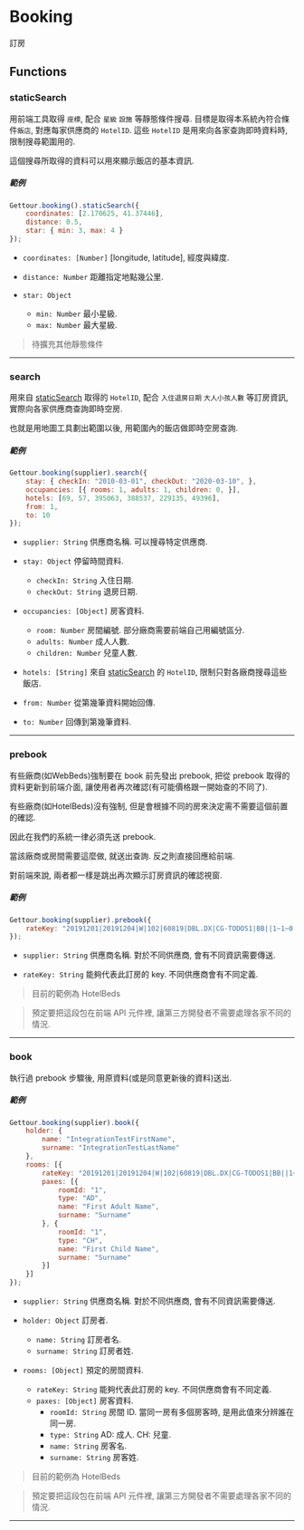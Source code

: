 
# Booking

訂房

## Functions

### staticSearch

用前端工具取得 `座標`, 配合 `星級` `設施` 等靜態條件搜尋. 目標是取得本系統內符合條件`飯店`, 對應每家供應商的 `HotelID`. 這些 `HotelID` 是用來向各家查詢即時資料時, 限制搜尋範圍用的.

這個搜尋所取得的資料可以用來顯示飯店的基本資訊.

##### 範例

```javascript
Gettour.booking().staticSearch({
    coordinates: [2.170625, 41.37446],
    distance: 0.5,
    star: { min: 3, max: 4 }
});
```

- `coordinates: [Number]` [longitude, latitude], 經度與緯度.

- `distance: Number` 距離指定地點幾公里.

- `star: Object` 
    - `min: Number` 最小星級.
    - `max: Number` 最大星級.

> 待擴充其他靜態條件

---

### search

用來自 [staticSearch](https://github.com/Org08/gettour-doc/blob/master/api/booking.md#staticsearch) 取得的 `HotelID`, 配合 `入住退房日期` `大人小孩人數` 等訂房資訊, 實際向各家供應商查詢即時空房.

也就是用地圖工具劃出範圍以後, 用範圍內的飯店做即時空房查詢.

##### 範例

```javascript
Gettour.booking(supplier).search({
    stay: { checkIn: "2010-03-01", checkOut: "2020-03-10", },
    occupancies: [{ rooms: 1, adults: 1, children: 0, }],
    hotels: [69, 57, 395063, 388537, 229135, 49396],
    from: 1,
    to: 10
});
```

- `supplier: String` 供應商名稱. 可以搜尋特定供應商.

- `stay: Object` 停留時間資料.
    - `checkIn: String` 入住日期.
    - `checkOut: String` 退房日期.

- `occupancies: [Object]` 房客資料.
    - `room: Number` 房間編號. 部分廠商需要前端自己用編號區分.
    - `adults: Number` 成人人數.
    - `children: Number` 兒童人數.

- `hotels: [String]` 來自 [staticSearch](https://github.com/Org08/gettour-doc/blob/master/api/booking.md#staticsearch) 的 `HotelID`, 限制只對各廠商搜尋這些飯店.

- `from: Number` 從第幾筆資料開始回傳.

- `to: Number` 回傳到第幾筆資料.


---

### prebook

有些廠商(如WebBeds)強制要在 book 前先發出 prebook, 把從 prebook 取得的資料更新到前端介面, 讓使用者再次確認(有可能價格跟一開始查的不同了).

有些廠商(如HotelBeds)沒有強制, 但是會根據不同的房來決定需不需要這個前置的確認.

因此在我們的系統一律必須先送 prebook.

當該廠商或房間需要這麼做, 就送出查詢. 反之則直接回應給前端.

對前端來說, 兩者都一樣是跳出再次顯示訂房資訊的確認視窗.

##### 範例

```javascript
Gettour.booking(supplier).prebook({
    rateKey: "20191201|20191204|W|102|60819|DBL.DX|CG-TODOS1|BB||1~1~0||N@03~~23e2d8~945529463~N~548A85CCE4E84A0157395802663200AATW0000001000000000522f289"
});
```

- `supplier: String` 供應商名稱. 對於不同供應商, 會有不同資訊需要傳送.

- `rateKey: String` 能夠代表此訂房的 key. 不同供應商會有不同定義.

> 目前的範例為 HotelBeds

> 預定要把這段包在前端 API 元件裡, 讓第三方開發者不需要處理各家不同的情況.

---

### book

執行過 prebook 步驟後, 用原資料(或是同意更新後的資料)送出.

##### 範例

```javascript
Gettour.booking(supplier).book({
    holder: {
        name: "IntegrationTestFirstName",
        surname: "IntegrationTestLastName"
    },
    rooms: [{
        rateKey: "20191201|20191204|W|102|60819|DBL.DX|CG-TODOS1|BB||1~1~0||N@03~~23e2d8~945529463~N~548A85CCE4E84A0157395802663200AATW0000001000000000522f289",
        paxes: [{
            roomId: "1",
            type: "AD",
            name: "First Adult Name",
            surname: "Surname"
        }, {
            roomId: "1",
            type: "CH",
            name: "First Child Name",
            surname: "Surname"
        }]
    }]
});
```

- `supplier: String` 供應商名稱. 對於不同供應商, 會有不同資訊需要傳送.

- `holder: Object` 訂房者.
    - `name: String` 訂房者名.
    - `surname: String` 訂房者姓.

- `rooms: [Object]` 預定的房間資料.
    - `rateKey: String` 能夠代表此訂房的 key. 不同供應商會有不同定義.
    - `paxes: [Object]` 房客資料.
        - `roomId: String` 房間 ID. 當同一房有多個房客時, 是用此值來分辨誰在同一房.
        - `type: String` AD: 成人. CH: 兒童.
        - `name: String` 房客名.
        - `surname: String` 房客姓.

> 目前的範例為 HotelBeds

> 預定要把這段包在前端 API 元件裡, 讓第三方開發者不需要處理各家不同的情況.

---







